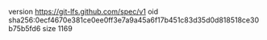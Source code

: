 version https://git-lfs.github.com/spec/v1
oid sha256:0ecf4670e381ce0ee0ff3e7a9a45a6f17b451c83d35d0d818518ce30b75b5fd6
size 1169
